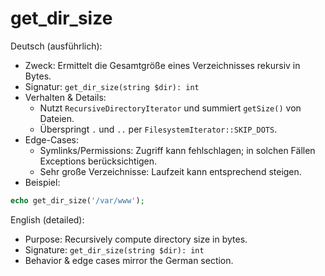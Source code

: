 # get_dir_size

Deutsch (ausführlich):
- Zweck: Ermittelt die Gesamtgröße eines Verzeichnisses rekursiv in Bytes.
- Signatur: `get_dir_size(string $dir): int`
- Verhalten & Details:
  - Nutzt `RecursiveDirectoryIterator` und summiert `getSize()` von Dateien.
  - Überspringt `.` und `..` per `FilesystemIterator::SKIP_DOTS`.
- Edge-Cases:
  - Symlinks/Permissions: Zugriff kann fehlschlagen; in solchen Fällen Exceptions berücksichtigen.
  - Sehr große Verzeichnisse: Laufzeit kann entsprechend steigen.
- Beispiel:
```php
echo get_dir_size('/var/www');
```

English (detailed):
- Purpose: Recursively compute directory size in bytes.
- Signature: `get_dir_size(string $dir): int`
- Behavior & edge cases mirror the German section.
